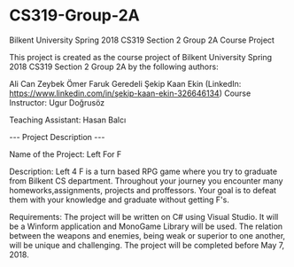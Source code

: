 # CS319-Group-2A

Bilkent University Spring 2018 CS319 Section 2 Group 2A Course Project

This project is created as the course project of Bilkent University Spring 2018 CS319 Section 2 Group 2A by the following authors:

Ali Can Zeybek
Ömer Faruk Geredeli
Şekip Kaan Ekin (LinkedIn: https://www.linkedin.com/in/şekip-kaan-ekin-326646134)
Course Instructor: Ugur Doğrusöz

Teaching Assistant: Hasan Balcı

--- Project Description ---

Name of the Project: Left For F

Description: 
Left 4 F is a turn based RPG game where you try to graduate from Bilkent CS department. Throughout your journey you encounter many homeworks,assignments, projects and proffessors. Your goal is to defeat them with your knowledge and graduate without getting F's.

Requirements: 
The project will be written on C# using Visual Studio. It will be a Winform application and MonoGame Library will be used. The relation between the weapons and enemies, being weak or superior to one another, will be unique and challenging. The project will be completed before May 7, 2018.
